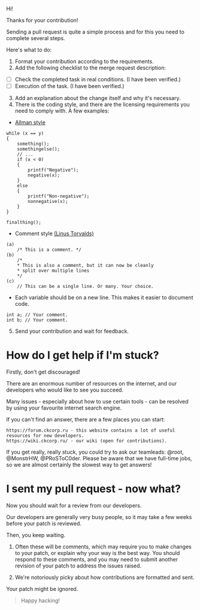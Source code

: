 Hi!

Thanks for your contribution!

Sending a pull request is quite a simple process and for this you need to complete several steps.

Here's what to do:

1. Format your contribution according to the requirements.
2. Add the following checklist to the merge request description:

- [ ] Check the completed task in real conditions. (I have been verified.)
- [ ] Execution of the task. (I have been verified.)

3. Add an explanation about the change itself and why it's necessary.
4. There is the coding style, and there are the licensing requirements you need to comply with. A few examples:

- [Allman style][wiki.allman]

```code
while (x == y)
{
    something();
    somethingelse();
    // ...
    if (x < 0)
    {
        printf("Negative");
        negative(x);
    }
    else
    {
        printf("Non-negative");
        nonnegative(x);
    }
}

finalthing();
```

- Comment style [(Linus Torvalds)][lkml.torvalds]

```code
(a)
    /* This is a comment. */
(b)
    /*
    * This is also a comment, but it can now be cleanly
    * split over multiple lines
    */
(c)
    // This can be a single line. Or many. Your choice.
```

- Each variable should be on a new line. This makes it easier to document code.

```code
int a; // Your comment.
int b; // Your comment.
```

[wiki.allman]: https://en.wikipedia.org/wiki/Indentation_style#Allman_style
[lkml.torvalds]: https://lkml.org/lkml/2016/7/8/625

5. Send your contribution and wait for feedback.

# How do I get help if I'm stuck?

Firstly, don't get discouraged!

There are an enormous number of resources on the internet, and our developers who would like to see you succeed.

Many issues - especially about how to use certain tools - can be resolved by using your favourite internet search engine.

If you can't find an answer, there are a few places you can start:

    https://forum.ckcorp.ru - this website contains a lot of useful resources for new developers.
    https://wiki.ckcorp.ru/ - our wiki (open for contributions).

If you get really, really stuck, you could try to ask our teamleads: @root, @MonstrHW, @PRoSToC0der.
Please be aware that we have full-time jobs, so we are almost certainly the slowest way to get answers!

# I sent my pull request - now what?

Now you should wait for a review from our developers.

Our developers are generally very busy people, so it may take a few weeks before your patch is reviewed.

Then, you keep waiting.

1. Often these will be comments, which may require you to make changes to your patch, or explain why your way is the best way.
You should respond to these comments, and you may need to submit another revision of your patch to address the issues raised.

2. We're notoriously picky about how contributions are formatted and sent.

Your patch might be ignored.

> Happy hacking!